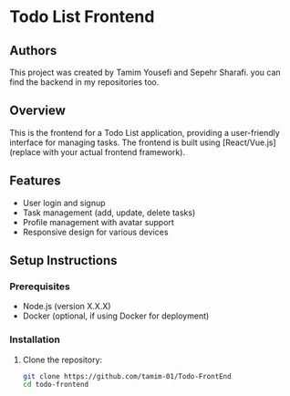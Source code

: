 # Todo List Frontend

## Authors
This project was created by Tamim Yousefi and Sepehr Sharafi.
you can find the backend in my repositories too.
## Overview
This is the frontend for a Todo List application, providing a user-friendly interface for managing tasks. The frontend is built using [React/Vue.js] (replace with your actual frontend framework).

## Features
- User login and signup
- Task management (add, update, delete tasks)
- Profile management with avatar support
- Responsive design for various devices

## Setup Instructions

### Prerequisites
- Node.js (version X.X.X)
- Docker (optional, if using Docker for deployment)

### Installation
1. Clone the repository:
   ```bash
   git clone https://github.com/tamim-01/Todo-FrontEnd
   cd todo-frontend
